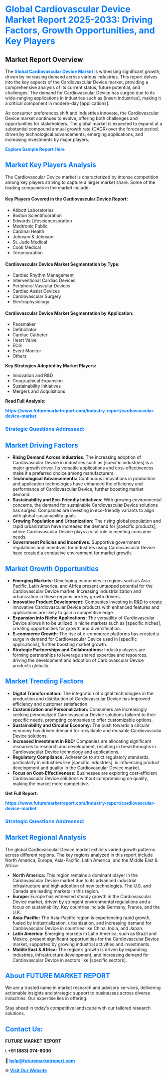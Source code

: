 <h1 style="color: #007BFF;">Global Cardiovascular Device Market Report 2025-2033: Driving Factors, Growth Opportunities, and Key Players</h1>

<section id="overview">
<h2>Market Report Overview</h2>
<p>The <a href="https://www.futuremarketreport.com/industry-report/cardiovascular-device-market" style="color: #007BFF; text-decoration: none;"><strong>Global Cardiovascular Device Market</strong></a> is witnessing significant growth, driven by increasing demand across various industries. This report delves into the key aspects of the Cardiovascular Device market, providing a comprehensive analysis of its current status, future potential, and challenges. The demand for Cardiovascular Device has surged due to its wide-ranging applications in industries such as [insert industries], making it a critical component in modern-day [applications].</p>
<p>As consumer preferences shift and industries innovate, the Cardiovascular Device market continues to evolve, offering both challenges and opportunities for stakeholders. The global market is expected to expand at a substantial compound annual growth rate (CAGR) over the forecast period, driven by technological advancements, emerging applications, and increasing investments by major players.</p>
</section>

<section id="overview">
<p><a href="https://www.futuremarketreport.com/request-sample/reportId=105888" style="color: #007BFF; text-decoration: none;"><strong>Explore Sample Report Here</strong></a></p>
</section>

<section id="key-players">
<h2 style="color: #007BFF;">Market Key Players Analysis</h2>
<p>The Cardiovascular Device market is characterized by intense competition among key players striving to capture a larger market share. Some of the leading companies in the market include:</p>
<h4>Key Players Covered in the Cardiovascular Device Report:</h4>
<ul><li>Abbott Laboratories</li><li>Boston Scientificoration</li><li>Edwards Lifesciencesoration</li><li>Medtronic Public</li><li>Cardinal Health</li><li>Johnson &amp; Johnson</li><li>St. Jude Medical</li><li>Cook Medical</li><li>Terumooration</li></ul>
<h4>Cardiovascular Device Market Segmentation by Type:</h4>
<ul><li>Cardiac Rhythm Management</li><li>Interventional Cardiac Devices</li><li>Peripheral Vascular Devices</li><li>Cardiac Assist Devices</li><li>Cardiovascular Surgery</li><li>Electrophysiology</li></ul>

<h4>Cardiovascular Device Market Segmentation by Application:</h4>
<ul><li>Pacemaker</li><li>Defibrillator</li><li>Cardiac Catheter</li><li>Heart Valve</li><li>ECG</li><li>Event Monitor</li><li>Others</li></ul>
<p><strong>Key Strategies Adopted by Market Players:</strong></p>
<ul>
<li>Innovation and R&D</li>
<li>Geographical Expansion</li>
<li>Sustainability Initiatives</li>
<li>Mergers and Acquisitions</li>
</ul>
</section>

<section>
<p><strong>Read Full Analysis: </strong></p><a href="https://www.futuremarketreport.com/industry-report/cardiovascular-device-market" style="color: #007BFF; text-decoration: none;"><strong>https://www.futuremarketreport.com/industry-report/cardiovascular-device-market</strong></a>
<h3 style="color: #007BFF;">Strategic Questions Addressed:</h3>
</section>

<section id="driving-factors">
<h2 style="color: #007BFF;">Market Driving Factors</h2>
<ul>
<li><strong>Rising Demand Across Industries:</strong> The increasing adoption of Cardiovascular Device in industries such as [specific industries] is a major growth driver. Its versatile applications and cost-effectiveness make it a preferred choice among manufacturers.</li>
<li><strong>Technological Advancements:</strong> Continuous innovations in production and application technologies have enhanced the efficiency and performance of Cardiovascular Device, further boosting market demand.</li>
<li><strong>Sustainability and Eco-Friendly Initiatives:</strong> With growing environmental concerns, the demand for sustainable Cardiovascular Device solutions has surged. Companies are investing in eco-friendly variants to align with global sustainability goals.</li>
<li><strong>Growing Population and Urbanization:</strong> The rising global population and rapid urbanization have increased the demand for [specific products], where Cardiovascular Device plays a vital role in meeting consumer needs.</li>
<li><strong>Government Policies and Incentives:</strong> Supportive government regulations and incentives for industries using Cardiovascular Device have created a conducive environment for market growth.</li>
</ul>
</section>

<section id="growth-opportunities">
<h2 style="color: #007BFF;">Market Growth Opportunities</h2>
<ul>
<li><strong>Emerging Markets:</strong> Developing economies in regions such as Asia-Pacific, Latin America, and Africa present untapped potential for the Cardiovascular Device market. Increasing industrialization and urbanization in these regions are key growth drivers.</li>
<li><strong>Innovative Product Development:</strong> Companies investing in R&D to create innovative Cardiovascular Device products with enhanced features and applications are likely to gain a competitive edge.</li>
<li><strong>Expansion into Niche Applications:</strong> The versatility of Cardiovascular Device allows it to be utilized in niche markets such as [specific niches], creating opportunities for growth and diversification.</li>
<li><strong>E-commerce Growth:</strong> The rise of e-commerce platforms has created a surge in demand for Cardiovascular Device used in [specific applications], further boosting market growth.</li>
<li><strong>Strategic Partnerships and Collaborations:</strong> Industry players are forming partnerships to leverage shared expertise and resources, driving the development and adoption of Cardiovascular Device products globally.</li>
</ul>
</section>

<section id="trending-factors">
<h2 style="color: #007BFF;">Market Trending Factors</h2>
<ul>
<li><strong>Digital Transformation:</strong> The integration of digital technologies in the production and distribution of Cardiovascular Device has improved efficiency and customer satisfaction.</li>
<li><strong>Customization and Personalization:</strong> Consumers are increasingly seeking personalized Cardiovascular Device solutions tailored to their specific needs, prompting companies to offer customizable options.</li>
<li><strong>Sustainability and Circular Economy:</strong> The push towards a circular economy has driven demand for recyclable and reusable Cardiovascular Device solutions.</li>
<li><strong>Increased Investment in R&D:</strong> Companies are allocating significant resources to research and development, resulting in breakthroughs in Cardiovascular Device technology and applications.</li>
<li><strong>Regulatory Compliance:</strong> Adherence to strict regulatory standards, particularly in industries like [specific industries], is influencing product development and quality in the Cardiovascular Device market.</li>
<li><strong>Focus on Cost-Effectiveness:</strong> Businesses are exploring cost-efficient Cardiovascular Device solutions without compromising on quality, making the market more competitive.</li>
</ul>
</section>

<section>
<p><strong>Get Full Report: </strong></p><a href="https://www.futuremarketreport.com/industry-report/cardiovascular-device-market" style="color: #007BFF; text-decoration: none;"><strong>https://www.futuremarketreport.com/industry-report/cardiovascular-device-market</strong></a>
<h3 style="color: #007BFF;">Strategic Questions Addressed:</h3>
</section>


<section id="regional-analysis">
<h2 style="color: #007BFF;">Market Regional Analysis</h2>
<p>The global Cardiovascular Device market exhibits varied growth patterns across different regions. The key regions analyzed in this report include North America, Europe, Asia-Pacific, Latin America, and the Middle East & Africa:</p>
<ul>
<li><strong>North America:</strong> This region remains a dominant player in the Cardiovascular Device market due to its advanced industrial infrastructure and high adoption of new technologies. The U.S. and Canada are leading markets in this region.</li>
<li><strong>Europe:</strong> Europe has witnessed steady growth in the Cardiovascular Device market, driven by stringent environmental regulations and a focus on sustainability. Key countries include Germany, France, and the U.K.</li>
<li><strong>Asia-Pacific:</strong> The Asia-Pacific region is experiencing rapid growth, fueled by industrialization, urbanization, and increasing demand for Cardiovascular Device in countries like China, India, and Japan.</li>
<li><strong>Latin America:</strong> Emerging markets in Latin America, such as Brazil and Mexico, present significant opportunities for the Cardiovascular Device market, supported by growing industrial activities and investments.</li>
<li><strong>Middle East & Africa:</strong> The region’s growth is driven by expanding industries, infrastructure development, and increasing demand for Cardiovascular Device in sectors like [specific sectors].</li>
</ul>
</section>

<footer>
<h2 style="color: #007BFF;">About FUTURE MARKET REPORT</h2>
<p>We are a trusted name in market research and advisory services, delivering actionable insights and strategic support to businesses across diverse industries. Our expertise lies in offering:</p>

<p>Stay ahead in today’s competitive landscape with our tailored research solutions.</p>

<h2 style="color: #007BFF;">Contact Us:</h2>
<p><strong>FUTURE MARKET REPORT</strong></p>
<p>📞 <strong>+91 (883) 074-8030</strong></p>
<p>📧 <strong><a href="mailto:help@futuremarketreport.com" style="color: #007BFF;">help@futuremarketreport.com</a></strong></p>
<p>🌐 <strong><a href="https://www.futuremarketreport.com/" style="color: #007BFF;">Visit Our Website</a></strong></p>
</footer>
